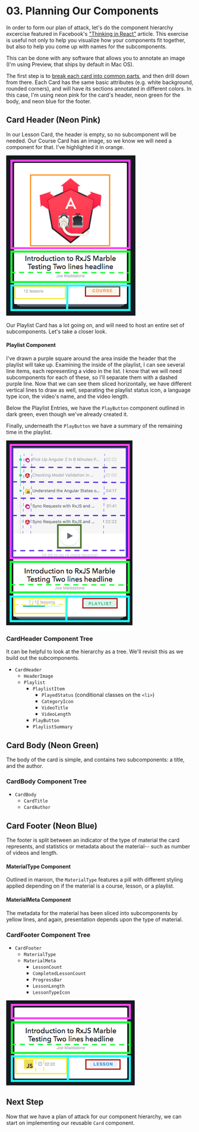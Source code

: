 # 03. Planning Our Components

In order to form our plan of attack, let's do the component hierarchy excercise featured in Facebook's ["Thinking in React"](https://facebook.github.io/react/docs/thinking-in-react.html) article. This exercise is useful not only to help you visualize how your components fit together, but also to help you come up with names for the subcomponents.

This can be done with any software that allows you to annotate an image (I'm using Preview, that ships by default in Mac OS).

The first step is to [break each card into common parts](./allcards.png), and then drill down from there. Each Card has the same basic attributes (e.g. white background, rounded corners), and will have its sections annotated in different colors. In this case, I'm using neon pink for the card's header, neon green for the body, and neon blue for the footer.

## Card Header (Neon Pink)
In our Lesson Card, the header is empty, so no subcomponent will be needed. Our Course Card has an image, so we know we will need a component for that. I've highlighted it in orange.

![](./coursecard-hierarchy.png)

Our Playlist Card has a lot going on, and will need to host an entire set of subcomponents. Let's take a closer look.

#### Playlist Component
I've drawn a purple square around the area inside the header that the playlist will take up. Examining the inside of the playlist, I can see several line items, each representing a video in the list. I know that we will need subcomponents for each of these, so I'll separate them with a dashed purple line. Now that we can see them sliced horizontally, we have different vertical lines to draw as well, separating the playlist status icon, a language type icon, the video's name, and the video length.

Below the Playlist Entries, we have the `PlayButton` component outlined in dark green, even though we've already created it.

Finally, underneath the `PlayButton` we have a summary of the remaining time in the playlist.

![](./playlistcard-hierarchy.png)

### CardHeader Component Tree
It can be helpful to look at the hierarchy as a tree. We'll revisit this as we build out the subcomponents.

* `CardHeader`
  - `HeaderImage`
  - `Playlist`
    - `PlaylistItem`
      - `PlayedStatus` (conditional classes on the `<li>`)
      - `CategoryIcon`
      - `VideoTitle`
      - `VideoLength`
    - `PlayButton`
    - `PlaylistSummary`

## Card Body (Neon Green)
The body of the card is simple, and contains two subcomponents: a title, and the author.

### CardBody Component Tree
* `CardBody`
  - `CardTitle`
  - `CardAuthor`

## Card Footer (Neon Blue)
The footer is split between an indicator of the type of material the card represents, and statistics or metadata about the material-- such as number of videos and length.

#### MaterialType Component
Outlined in maroon, the `MaterialType` features a pill with different styling applied depending on if the material is a course, lesson, or a playlist.

#### MaterialMeta Component
The metadata for the material has been sliced into subcomponents by yellow lines, and again, presentation depends upon the type of material.

### CardFooter Component Tree
* `CardFooter`
  - `MaterialType`
  - `MaterialMeta`
    - `LessonCount`
    - `CompletedLessonCount`
    - `ProgressBar`
    - `LessonLength`
    - `LessonTypeIcon`

![](./lessoncard-hierarchy.png)

## Next Step
Now that we have a plan of attack for our component hierarchy, we can start on implementing our reusable `Card` component.
